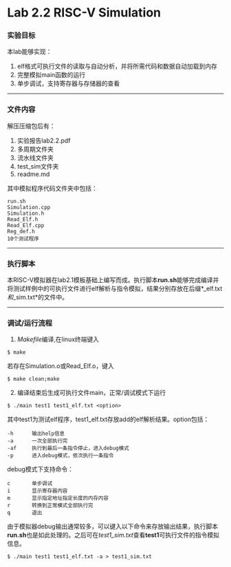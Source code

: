 # Lab 2.2 RISC-V Simulation

### 实验目标
本lab能够实现：

1. elf格式可执行文件的读取与自动分析，并将所需代码和数据自动加载到内存
2. 完整模拟main函数的运行
3. 单步调试，支持寄存器与存储器的查看

*****************
### 文件内容
解压压缩包后有：

1. 实验报告lab2.2.pdf
2. 多周期文件夹
3. 流水线文件夹
4. test_sim文件夹
5. readme.md

其中模拟程序代码文件夹中包括：

```
run.sh
Simulation.cpp
Simulation.h
Read_Elf.h
Read_Elf.cpp
Reg_def.h
10个测试程序
```
****************
### 执行脚本
本RISC-V模拟器在lab2.1模板基础上编写而成。执行脚本**run.sh**能够完成编译并将测试样例中的可执行文件进行elf解析与指令模拟，结果分别存放在后缀*_elf.txt*和*_sim.txt*的文件中。
**************
### 调试/运行流程
1. *Makefile*编译,在linux终端键入

```
$ make
```
若存在Simulation.o或Read_Elf.o，键入

```
$ make clean;make
```
2. 编译结束后生成可执行文件main，正常/调试模式下运行

```
$ ./main test1 test1_elf.txt <option>
``` 
其中test1为测试elf程序，test1_elf.txt存放add的elf解析结果。option包括：

```
-h		输出help信息
-a  	一次全部执行完
-af  	执行到最后一条指令停止，进入debug模式
-p   	进入debug模式，依次执行一条指令
```
debug模式下支持命令：

```
c		单步调试
i		显示寄存器内容
m		显示指定地址指定长度的内存内容
r		转换到正常模式全部执行完
q		退出

```
由于模拟器debug输出通常较多，可以键入以下命令来存放输出结果，执行脚本**run.sh**也是如此处理的。之后可在*test1_sim.txt*查看**test1**可执行文件的指令模拟信息。

```
$ ./main test1 test1_elf.txt -a > test1_sim.txt
```
